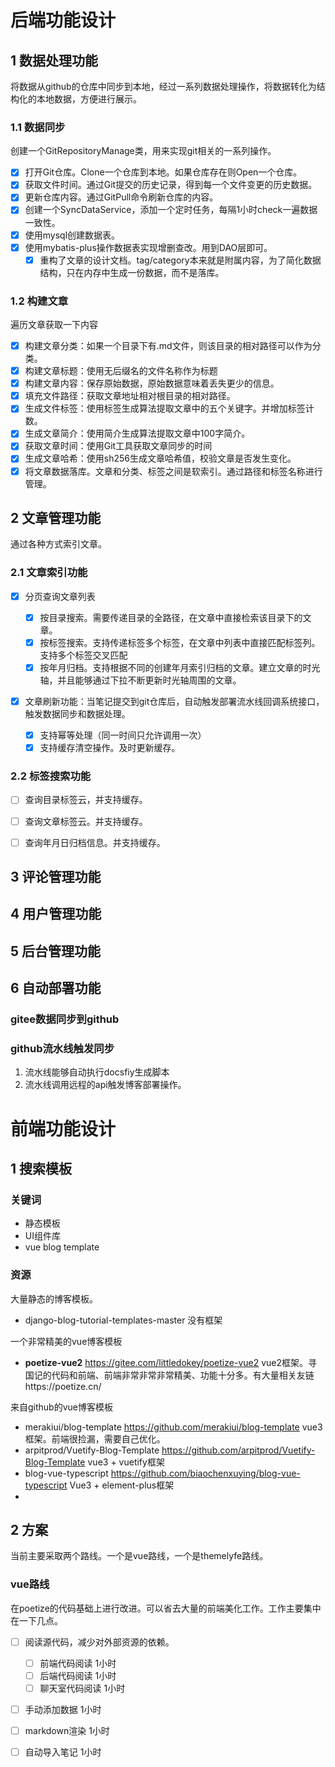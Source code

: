 # 后端功能设计

## 1 数据处理功能

将数据从github的仓库中同步到本地，经过一系列数据处理操作，将数据转化为结构化的本地数据，方便进行展示。

### 1.1 数据同步

创建一个GitRepositoryManage类，用来实现git相关的一系列操作。

- [X] 打开Git仓库。Clone一个仓库到本地。如果仓库存在则Open一个仓库。
- [X] 获取文件时间。通过Git提交的历史记录，得到每一个文件变更的历史数据。
- [X] 更新仓库内容。通过GitPull命令刷新仓库的内容。
- [X] 创建一个SyncDataService，添加一个定时任务，每隔1小时check一遍数据一致性。
- [X] 使用mysql创建数据表。
- [X] 使用mybatis-plus操作数据表实现增删查改。用到DAO层即可。
  - [X] 重构了文章的设计文档。tag/category本来就是附属内容，为了简化数据结构，只在内存中生成一份数据，而不是落库。

### 1.2 构建文章

遍历文章获取一下内容

* [X] 构建文章分类：如果一个目录下有.md文件，则该目录的相对路径可以作为分类。
* [X] 构建文章标题：使用无后缀名的文件名称作为标题
* [X] 构建文章内容：保存原始数据，原始数据意味着丢失更少的信息。
* [X] 填充文件路径：获取文章地址相对根目录的相对路径。
* [X] 生成文件标签：使用标签生成算法提取文章中的五个关键字。并增加标签计数。
* [X] 生成文章简介：使用简介生成算法提取文章中100字简介。
* [X] 获取文章时间：使用Git工具获取文章同步的时间
* [X] 生成文章哈希：使用sh256生成文章哈希值，校验文章是否发生变化。
* [X] 将文章数据落库。文章和分类、标签之间是软索引。通过路径和标签名称进行管理。

## 2 文章管理功能

通过各种方式索引文章。

### 2.1 文章索引功能

* [X] 分页查询文章列表

  * [X] 按目录搜索。需要传递目录的全路径，在文章中直接检索该目录下的文章。
  * [X] 按标签搜索。支持传递标签多个标签，在文章中列表中直接匹配标签列。支持多个标签交叉匹配
  * [X] 按年月归档。支持根据不同的创建年月索引归档的文章。建立文章的时光轴，并且能够通过下拉不断更新时光轴周围的文章。
* [X] 文章刷新功能：当笔记提交到git仓库后，自动触发部署流水线回调系统接口，触发数据同步和数据处理。

  * [X] 支持幂等处理（同一时间只允许调用一次）
  * [X] 支持缓存清空操作。及时更新缓存。

### 2.2 标签搜索功能

* [ ] 查询目录标签云，并支持缓存。
* [ ] 查询文章标签云。并支持缓存。
* [ ] 查询年月日归档信息。并支持缓存。


## 3 评论管理功能

## 4 用户管理功能

## 5 后台管理功能

## 6 自动部署功能

### gitee数据同步到github


### github流水线触发同步

1. 流水线能够自动执行docsfiy生成脚本
2. 流水线调用远程的api触发博客部署操作。


# 前端功能设计

## 1 搜索模板

### 关键词
* 静态模板
* UI组件库
* vue blog template

### 资源

大量静态的博客模板。
* django-blog-tutorial-templates-master 没有框架


一个非常精美的vue博客模板
* **poetize-vue2** https://gitee.com/littledokey/poetize-vue2 vue2框架。寻国记的代码和前端、前端非常非常非常精美、功能十分多。有大量相关友链https://poetize.cn/ 

来自github的vue博客模板
* merakiui/blog-template https://github.com/merakiui/blog-template vue3框架。前端很捡漏，需要自己优化。
* arpitprod/Vuetify-Blog-Template  https://github.com/arpitprod/Vuetify-Blog-Template vue3 + vuetify框架
* blog-vue-typescript https://github.com/biaochenxuying/blog-vue-typescript Vue3 + element-plus框架
* 

## 2 方案
当前主要采取两个路线。一个是vue路线，一个是themelyfe路线。

### vue路线
在poetize的代码基础上进行改进。可以省去大量的前端美化工作。工作主要集中在一下几点。

* [ ] 阅读源代码，减少对外部资源的依赖。
  * [ ] 前端代码阅读 1小时
  * [ ] 后端代码阅读 1小时
  * [ ] 聊天室代码阅读 1小时
* [ ] 手动添加数据 1小时
* [ ] markdown渲染 1小时
* [ ] 自动导入笔记 1小时

